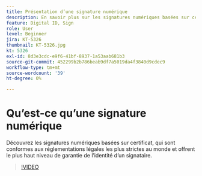 ```yaml
---
title: Présentation d’une signature numérique
description: En savoir plus sur les signatures numériques basées sur certificat
feature: Digital ID, Sign
role: User
level: Beginner
jira: KT-5326
thumbnail: KT-5326.jpg
kt: 5326
exl-id: 8d3e3cdc-e9f6-41bf-8937-1a53aab681b3
source-git-commit: 452299b2b786beab9df7a5019da4f3840d9cdec9
workflow-type: tm+mt
source-wordcount: '39'
ht-degree: 0%

---
```


# Qu’est-ce qu’une signature numérique

Découvrez les signatures numériques basées sur certificat, qui sont conformes aux réglementations légales les plus strictes au monde et offrent le plus haut niveau de garantie de l’identité d’un signataire.

>[!VIDEO](https://video.tv.adobe.com/v/343648?quality=12&learn=on&hidetitle=true)
